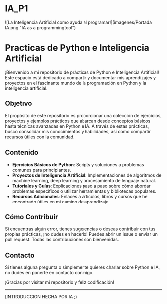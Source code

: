 # IA_P1
![La Inteligencia Artificial como ayuda al programar!](imagenes/Portada IA.png "IA as a programmingtool")
# Practicas de Python e Inteligencia Artificial

¡Bienvenido a mi repositorio de prácticas de Python e Inteligencia Artificial! Este espacio está dedicado a compartir y documentar mis aprendizajes y proyectos en el fascinante mundo de la programación en Python y la inteligencia artificial.

## Objetivo

El propósito de este repositorio es proporcionar una colección de ejercicios, proyectos y ejemplos prácticos que abarcan desde conceptos básicos hasta técnicas avanzadas en Python e IA. A través de estas prácticas, busco consolidar mis conocimientos y habilidades, así como compartir recursos útiles con la comunidad.

## Contenido

- **Ejercicios Básicos de Python**: Scripts y soluciones a problemas comunes para principiantes.
- **Proyectos de Inteligencia Artificial**: Implementaciones de algoritmos de machine learning, deep learning y procesamiento de lenguaje natural.
- **Tutoriales y Guías**: Explicaciones paso a paso sobre cómo abordar problemas específicos o utilizar herramientas y bibliotecas populares.
- **Recursos Adicionales**: Enlaces a artículos, libros y cursos que he encontrado útiles en mi camino de aprendizaje.

## Cómo Contribuir

Si encuentras algún error, tienes sugerencias o deseas contribuir con tus propias prácticas, ¡no dudes en hacerlo! Puedes abrir un issue o enviar un pull request. Todas las contribuciones son bienvenidas.

## Contacto

Si tienes alguna pregunta o simplemente quieres charlar sobre Python e IA, no dudes en ponerte en contacto conmigo.

¡Gracias por visitar mi repositorio y feliz codificación!

---

[INTRODUCCION HECHA POR IA ;)
